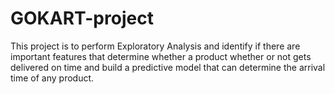 # GOKART-project
This project is to perform Exploratory Analysis and identify if there are important features that determine whether a product whether or not gets delivered on time and build a predictive model that can determine the arrival time of any product.
